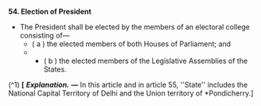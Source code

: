 **54\. Election of President**

- The President shall be elected by the members of an electoral college consisting of—
	- ( a ) the elected members of both Houses of Parliament; and
	- - ( b ) the elected members of the Legislative Assemblies of the States.

(^1) **[** **_Explanation._** **—** In this article and in article 55, ''State'' includes the National Capital Territory of Delhi and the Union territory of *Pondicherry.]
